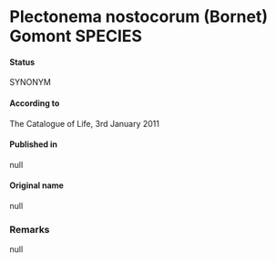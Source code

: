 # Plectonema nostocorum (Bornet) Gomont SPECIES

#### Status
SYNONYM

#### According to
The Catalogue of Life, 3rd January 2011

#### Published in
null

#### Original name
null

### Remarks
null